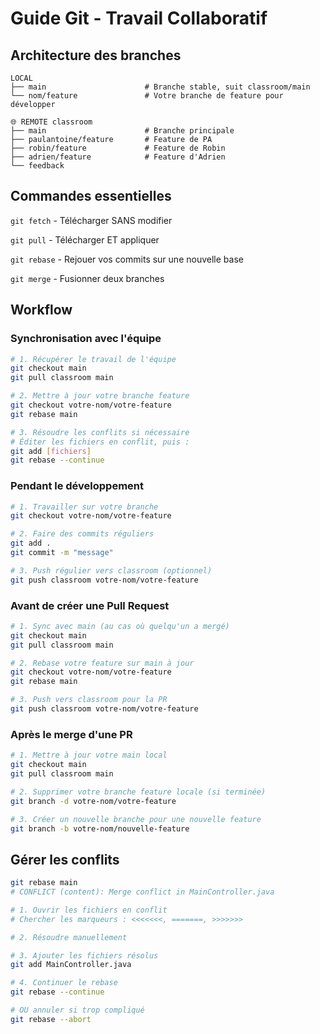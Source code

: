 # Guide Git - Travail Collaboratif

## Architecture des branches

```
LOCAL
├── main                      # Branche stable, suit classroom/main
└── nom/feature               # Votre branche de feature pour développer

🌐 REMOTE classroom 
├── main                      # Branche principale 
├── paulantoine/feature       # Feature de PA
├── robin/feature             # Feature de Robin
├── adrien/feature            # Feature d'Adrien
└── feedback                  
```

## Commandes essentielles

`git fetch` - Télécharger SANS modifier

`git pull` - Télécharger ET appliquer

`git rebase` - Rejouer vos commits sur une nouvelle base

`git merge` - Fusionner deux branches

## Workflow 

### Synchronisation avec l'équipe
```bash
# 1. Récupérer le travail de l'équipe
git checkout main
git pull classroom main

# 2. Mettre à jour votre branche feature
git checkout votre-nom/votre-feature
git rebase main

# 3. Résoudre les conflits si nécessaire
# Éditer les fichiers en conflit, puis :
git add [fichiers]
git rebase --continue
```

### Pendant le développement

```bash
# 1. Travailler sur votre branche
git checkout votre-nom/votre-feature

# 2. Faire des commits réguliers
git add .
git commit -m "message"

# 3. Push régulier vers classroom (optionnel)
git push classroom votre-nom/votre-feature
```

### Avant de créer une Pull Request

```bash
# 1. Sync avec main (au cas où quelqu'un a mergé)
git checkout main
git pull classroom main

# 2. Rebase votre feature sur main à jour
git checkout votre-nom/votre-feature
git rebase main

# 3. Push vers classroom pour la PR
git push classroom votre-nom/votre-feature
```

### Après le merge d'une PR

```bash
# 1. Mettre à jour votre main local
git checkout main
git pull classroom main

# 2. Supprimer votre branche feature locale (si terminée)
git branch -d votre-nom/votre-feature

# 3. Créer un nouvelle branche pour une nouvelle feature
git branch -b votre-nom/nouvelle-feature
```

## Gérer les conflits

```bash
git rebase main
# CONFLICT (content): Merge conflict in MainController.java

# 1. Ouvrir les fichiers en conflit
# Chercher les marqueurs : <<<<<<<, =======, >>>>>>>

# 2. Résoudre manuellement

# 3. Ajouter les fichiers résolus
git add MainController.java

# 4. Continuer le rebase
git rebase --continue

# OU annuler si trop compliqué
git rebase --abort
```
